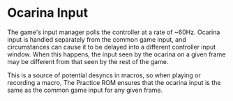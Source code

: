 # Ocarina Input

The game's input manager polls the controller at a rate of ~60Hz. Ocarina input
is handled separately from the common game input, and circumstances can cause
it to be delayed into a different controller input window. When this happens,
the input seen by the ocarina on a given frame may be different from that seen
by the rest of the game.


This is a source of potential desyncs in macros, so when playing or recording a
macro, The Practice ROM ensures that the ocarina input is the same as the common game input
for any given frame.
